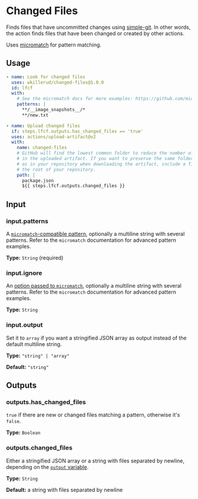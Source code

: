 # Changed Files

Finds files that have uncommitted changes using [simple-git](https://github.com/steveukx/git-js). In other words, the action finds files that have been changed or created by other actions.

Uses [micromatch](https://github.com/micromatch/micromatch#why-use-micromatch) for pattern matching.

## Usage

```yaml
- name: Look for changed files
  uses: wkillerud/changed-files@1.0.0
  id: lfcf
  with:
    # See the micromatch docs for more examples: https://github.com/micromatch/micromatch#matching-features
    patterns: |
      **/__image_snapshots__/*
      **/new.txt

- name: Upload changed files
  if: steps.lfcf.outputs.has_changed_files == 'true'
  uses: actions/upload-artifact@v2
  with:
    name: changed-files
    # GitHub will find the lowest common folder to reduce the number of folders
    # in the uploaded artifact. If you want to preserve the same folder structure
    # as in your repository when downloading the artifact, include a file from
    # the root of your repository.
    path: |
      package.json
      ${{ steps.lfcf.outputs.changed_files }}
```

## Input

### input.patterns

A [`micromatch`-compatible pattern](https://github.com/micromatch/micromatch#matching-features), optionally a multiline string with several patterns. Refer to the `micromatch` documentation for advanced pattern examples.

**Type:** `String` (required)

### input.ignore

An [option passed to `micromatch`](https://github.com/micromatch/micromatch#optionsignore), optionally a multiline string with several patterns. Refer to the `micromatch` documentation for advanced pattern examples.

**Type:** `String`

### input.output

Set it to `array` if you want a stringified JSON array as output instead of the default multiline string.

**Type:** `"string" | "array"`

**Default:** `"string"`

## Outputs

### outputs.has_changed_files

`true` if there are new or changed files matching a pattern, otherwise it's `false`.

**Type:** `Boolean`

### outputs.changed_files

Either a stringified JSON array or a string with files separated by newline, depending on the [`output` variable](#inputoutput).

**Type:** `String`

**Default:** a string with files separated by newline
